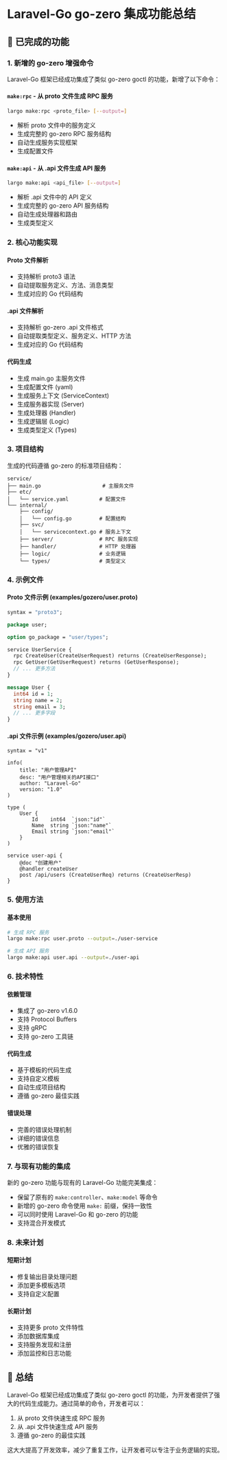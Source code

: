 # Laravel-Go go-zero 集成功能总结

## 🎉 已完成的功能

### 1. 新增的 go-zero 增强命令

Laravel-Go 框架已经成功集成了类似 go-zero goctl 的功能，新增了以下命令：

#### `make:rpc` - 从 proto 文件生成 RPC 服务

```bash
largo make:rpc <proto_file> [--output=]
```

- 解析 proto 文件中的服务定义
- 生成完整的 go-zero RPC 服务结构
- 自动生成服务实现框架
- 生成配置文件

#### `make:api` - 从 .api 文件生成 API 服务

```bash
largo make:api <api_file> [--output=]
```

- 解析 .api 文件中的 API 定义
- 生成完整的 go-zero API 服务结构
- 自动生成处理器和路由
- 生成类型定义

### 2. 核心功能实现

#### Proto 文件解析

- 支持解析 proto3 语法
- 自动提取服务定义、方法、消息类型
- 生成对应的 Go 代码结构

#### .api 文件解析

- 支持解析 go-zero .api 文件格式
- 自动提取类型定义、服务定义、HTTP 方法
- 生成对应的 Go 代码结构

#### 代码生成

- 生成 main.go 主服务文件
- 生成配置文件 (yaml)
- 生成服务上下文 (ServiceContext)
- 生成服务器实现 (Server)
- 生成处理器 (Handler)
- 生成逻辑层 (Logic)
- 生成类型定义 (Types)

### 3. 项目结构

生成的代码遵循 go-zero 的标准项目结构：

```
service/
├── main.go                    # 主服务文件
├── etc/
│   └── service.yaml          # 配置文件
└── internal/
    ├── config/
    │   └── config.go         # 配置结构
    ├── svc/
    │   └── servicecontext.go # 服务上下文
    ├── server/               # RPC 服务实现
    ├── handler/              # HTTP 处理器
    ├── logic/                # 业务逻辑
    └── types/                # 类型定义
```

### 4. 示例文件

#### Proto 文件示例 (examples/gozero/user.proto)

```protobuf
syntax = "proto3";

package user;

option go_package = "user/types";

service UserService {
  rpc CreateUser(CreateUserRequest) returns (CreateUserResponse);
  rpc GetUser(GetUserRequest) returns (GetUserResponse);
  // ... 更多方法
}

message User {
  int64 id = 1;
  string name = 2;
  string email = 3;
  // ... 更多字段
}
```

#### .api 文件示例 (examples/gozero/user.api)

```api
syntax = "v1"

info(
    title: "用户管理API"
    desc: "用户管理相关的API接口"
    author: "Laravel-Go"
    version: "1.0"
)

type (
    User {
        Id    int64  `json:"id"`
        Name  string `json:"name"`
        Email string `json:"email"`
    }
)

service user-api {
    @doc "创建用户"
    @handler createUser
    post /api/users (CreateUserReq) returns (CreateUserResp)
}
```

### 5. 使用方法

#### 基本使用

```bash
# 生成 RPC 服务
largo make:rpc user.proto --output=./user-service

# 生成 API 服务
largo make:api user.api --output=./user-api
```

### 6. 技术特性

#### 依赖管理

- 集成了 go-zero v1.6.0
- 支持 Protocol Buffers
- 支持 gRPC
- 支持 go-zero 工具链

#### 代码生成

- 基于模板的代码生成
- 支持自定义模板
- 自动生成项目结构
- 遵循 go-zero 最佳实践

#### 错误处理

- 完善的错误处理机制
- 详细的错误信息
- 优雅的错误恢复

### 7. 与现有功能的集成

新的 go-zero 功能与现有的 Laravel-Go 功能完美集成：

- 保留了原有的 `make:controller`、`make:model` 等命令
- 新增的 go-zero 命令使用 `make:` 前缀，保持一致性
- 可以同时使用 Laravel-Go 和 go-zero 的功能
- 支持混合开发模式

### 8. 未来计划

#### 短期计划

- 修复输出目录处理问题
- 添加更多模板选项
- 支持自定义配置

#### 长期计划

- 支持更多 proto 文件特性
- 添加数据库集成
- 支持服务发现和注册
- 添加监控和日志功能

## 🚀 总结

Laravel-Go 框架已经成功集成了类似 go-zero goctl 的功能，为开发者提供了强大的代码生成能力。通过简单的命令，开发者可以：

1. 从 proto 文件快速生成 RPC 服务
2. 从 .api 文件快速生成 API 服务
3. 遵循 go-zero 的最佳实践

这大大提高了开发效率，减少了重复工作，让开发者可以专注于业务逻辑的实现。
